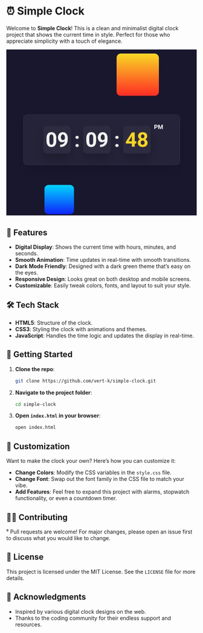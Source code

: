 # ⏰ Simple Clock

Welcome to **Simple Clock**! This is a clean and minimalist digital clock project that shows the current time in style. Perfect for those who appreciate simplicity with a touch of elegance.

![Clock Preview](./Simple-Clock.jpg)

## 🌟 Features

- **Digital Display**: Shows the current time with hours, minutes, and seconds.
- **Smooth Animation**: Time updates in real-time with smooth transitions.
- **Dark Mode Friendly**: Designed with a dark green theme that’s easy on the eyes.
- **Responsive Design**: Looks great on both desktop and mobile screens.
- **Customizable**: Easily tweak colors, fonts, and layout to suit your style.

## 🛠️ Tech Stack

- **HTML5**: Structure of the clock.
- **CSS3**: Styling the clock with animations and themes.
- **JavaScript**: Handles the time logic and updates the display in real-time.

## 🚀 Getting Started

1. **Clone the repo**:
    ```bash
    git clone https://github.com/vert-k/simple-clock.git
    ```
2. **Navigate to the project folder**:
    ```bash
    cd simple-clock
    ```
3. **Open `index.html` in your browser**:
    ```bash
    open index.html
    ```

## 🎨 Customization

Want to make the clock your own? Here’s how you can customize it:

- **Change Colors**: Modify the CSS variables in the `style.css` file.
- **Change Font**: Swap out the font family in the CSS file to match your vibe.
- **Add Features**: Feel free to expand this project with alarms, stopwatch functionality, or even a countdown timer.

## 👨‍💻 Contributing
⁶
Pull requests are welcome! For major changes, please open an issue first to discuss what you would like to change.

## 📜 License

This project is licensed under the MIT License. See the `LICENSE` file for more details.

## 🙌 Acknowledgments

- Inspired by various digital clock designs on the web.
- Thanks to the coding community for their endless support and resources.
